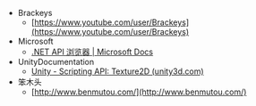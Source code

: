 *   Brackeys
    *   [https://www.youtube.com/user/Brackeys](https://www.youtube.com/user/Brackeys)
*   Microsoft
    *   [.NET API 浏览器 | Microsoft Docs](https://docs.microsoft.com/zh-cn/dotnet/api/?view=net-5.0)
*   UnityDocumentation
    *   [Unity - Scripting API: Texture2D (unity3d.com)](https://docs.unity3d.com/ScriptReference/Texture2D.html)
*   笨木头
    *   [http://www.benmutou.com/](http://www.benmutou.com/)